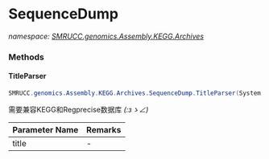 ﻿# SequenceDump
_namespace: [SMRUCC.genomics.Assembly.KEGG.Archives](./index.md)_





### Methods

#### TitleParser
```csharp
SMRUCC.genomics.Assembly.KEGG.Archives.SequenceDump.TitleParser(System.String)
```
需要兼容KEGG和Regprecise数据库 _(:зゝ∠)_

|Parameter Name|Remarks|
|--------------|-------|
|title|-|



